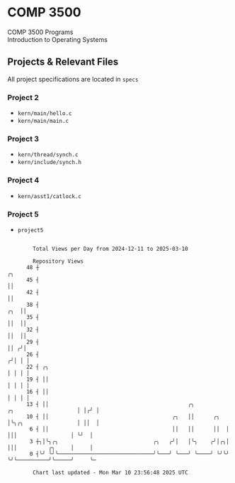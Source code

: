 # COMP 3500
COMP 3500 Programs  
Introduction to Operating Systems  
## Projects & Relevant Files
All project specifications are located in `specs`
### Project 2
- `kern/main/hello.c`
- `kern/main/main.c`
### Project 3
- `kern/thread/synch.c`
- `kern/include/synch.h`
### Project 4
- `kern/asst1/catlock.c`
### Project 5
- `project5`

```

        Total Views per Day from 2024-12-11 to 2025-03-10

        Repository Views
      48 ┼                                                                                      ╭╮
      45 ┤                                                                                      ││
      42 ┤                                                                                      ││
      38 ┤                                                                                  ╭╮  ││
      35 ┤                                                                                  ││  ││
      32 ┤                                                                                  ││  ││
      29 ┤                                                                                  ││ ╭╯│
      26 ┤                                                                                 ╭╯│ │ │
      22 ┤ ╭╮                                                                              │ │ │ │
      19 ┤ ││                                                                              │ │ │ │
      16 ┤ ││                                                                              │ │ │ │
      13 ┤ ││                                            ╭╮          ╭╮                    │ │╭╯ │
      10 ┤ ││                                       ╭╮   ││      ╭╮  │╰╮╭╮                 │ ││  │
       6 ┤ ││                                       ││   ││      ││  │ │││                 │ ╰╯  │
       3 ┼╮│╰╮╭╮                              ╭╮   ╭╯│   │╰╮    ╭╯│╭╮│ │││          ╭╮     │     │
       0 ┤╰╯ ╰╯╰──────────────────────────────╯╰───╯ ╰───╯ ╰────╯ ╰╯╰╯ ╰╯╰──────────╯╰─────╯     ╰─

        Chart last updated - Mon Mar 10 23:56:48 2025 UTC
        
```
